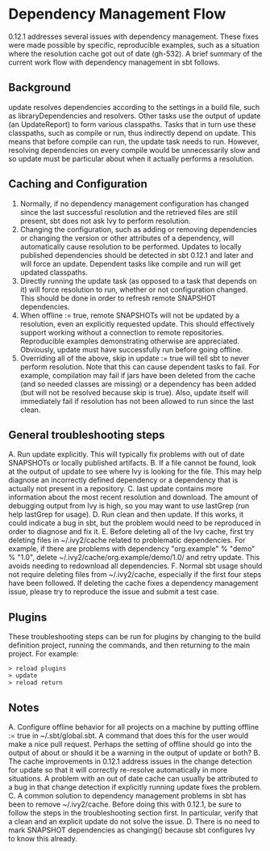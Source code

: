 Dependency Management Flow
==========================

0.12.1 addresses several issues with dependency management. These fixes
were made possible by specific, reproducible examples, such as a
situation where the resolution cache got out of date (gh-532). A brief
summary of the current work flow with dependency management in sbt
follows.

Background
----------

update resolves dependencies according to the settings in a build file,
such as libraryDependencies and resolvers. Other tasks use the output of
update (an UpdateReport) to form various classpaths. Tasks that in turn
use these classpaths, such as compile or run, thus indirectly depend on
update. This means that before compile can run, the update task needs to
run. However, resolving dependencies on every compile would be
unnecessarily slow and so update must be particular about when it
actually performs a resolution.

Caching and Configuration
-------------------------

1.  Normally, if no dependency management configuration has changed
    since the last successful resolution and the retrieved files are
    still present, sbt does not ask Ivy to perform resolution.
2.  Changing the configuration, such as adding or removing dependencies
    or changing the version or other attributes of a dependency, will
    automatically cause resolution to be performed. Updates to locally
    published dependencies should be detected in sbt 0.12.1 and later
    and will force an update. Dependent tasks like compile and run will
    get updated classpaths.
3.  Directly running the update task (as opposed to a task that depends
    on it) will force resolution to run, whether or not configuration
    changed. This should be done in order to refresh remote SNAPSHOT
    dependencies.
4.  When offline := true, remote SNAPSHOTs will not be updated by a
    resolution, even an explicitly requested update. This should
    effectively support working without a connection to remote
    repositories. Reproducible examples demonstrating otherwise are
    appreciated. Obviously, update must have successfully run before
    going offline.
5.  Overriding all of the above, skip in update := true will tell sbt to
    never perform resolution. Note that this can cause dependent tasks
    to fail. For example, compilation may fail if jars have been deleted
    from the cache (and so needed classes are missing) or a dependency
    has been added (but will not be resolved because skip is true).
    Also, update itself will immediately fail if resolution has not been
    allowed to run since the last clean.

General troubleshooting steps
-----------------------------

A.  Run update explicitly. This will typically fix problems with out of
    date SNAPSHOTs or locally published artifacts.
B.  If a file cannot be found, look at the output of update to see where
    Ivy is looking for the file. This may help diagnose an incorrectly
    defined dependency or a dependency that is actually not present in a
    repository.
C.  last update contains more information about the most recent
    resolution and download. The amount of debugging output from Ivy is
    high, so you may want to use lastGrep (run help lastGrep for usage).
D.  Run clean and then update. If this works, it could indicate a bug in
    sbt, but the problem would need to be reproduced in order to
    diagnose and fix it.
E.  Before deleting all of the Ivy cache, first try deleting files in
    \~/.ivy2/cache related to problematic dependencies. For example, if
    there are problems with dependency "org.example" % "demo" % "1.0",
    delete \~/.ivy2/cache/org.example/demo/1.0/ and retry update. This
    avoids needing to redownload all dependencies.
F.  Normal sbt usage should not require deleting files from
    \~/.ivy2/cache, especially if the first four steps have been
    followed. If deleting the cache fixes a dependency management issue,
    please try to reproduce the issue and submit a test case.

Plugins
-------

These troubleshooting steps can be run for plugins by changing to the
build definition project, running the commands, and then returning to
the main project. For example:

``` {.sourceCode .console}
> reload plugins
> update
> reload return
```

Notes
-----

A.  Configure offline behavior for all projects on a machine by putting
    offline := true in \~/.sbt/global.sbt. A command that does this for
    the user would make a nice pull request. Perhaps the setting of
    offline should go into the output of about or should it be a warning
    in the output of update or both?
B.  The cache improvements in 0.12.1 address issues in the change
    detection for update so that it will correctly re-resolve
    automatically in more situations. A problem with an out of date
    cache can usually be attributed to a bug in that change detection if
    explicitly running update fixes the problem.
C.  A common solution to dependency management problems in sbt has been
    to remove \~/.ivy2/cache. Before doing this with 0.12.1, be sure to
    follow the steps in the troubleshooting section first. In
    particular, verify that a clean and an explicit update do not solve
    the issue.
D.  There is no need to mark SNAPSHOT dependencies as changing() because
    sbt configures Ivy to know this already.

